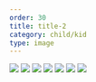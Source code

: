 ```yaml
---
order: 30
title: title-2
category: child/kid
type: image
---
```


![](../../static/images/stress-kid-1.webp)
![](../../static/images/stress-kid-2.webp)
![](../../static/images/stress-kid-3.webp)
![](../../static/images/stress-kid-4.webp)
![](../../static/images/stress-kid-5.webp)
![](../../static/images/stress-kid-6.webp)
![](../../static/images/stress-kid-7.webp)